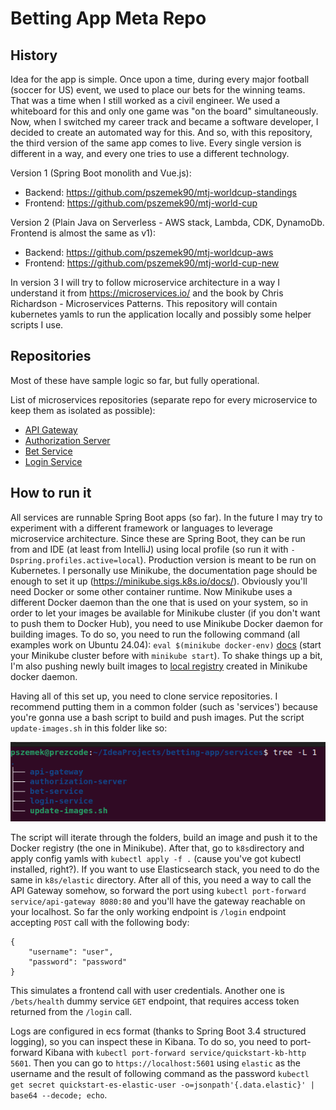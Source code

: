 # Betting App Meta Repo

## History

Idea for the app is simple. Once upon a time, during every major football (soccer for US) event, we used to place our
bets for the winning teams. That was a time when I still worked as a civil engineer. We used a whiteboard for this and
only one game was "on the board" simultaneously. Now, when I switched my career track and became a software developer,
I decided to create an automated way for this. And so, with this repository, the third version of the same app comes to
live. Every single version is different in a way, and every one tries to use a different technology.

Version 1 (Spring Boot monolith and Vue.js):

- Backend: https://github.com/pszemek90/mtj-worldcup-standings
- Frontend: https://github.com/pszemek90/mtj-world-cup

Version 2 (Plain Java on Serverless - AWS stack, Lambda, CDK, DynamoDb. Frontend is almost the same as v1):

- Backend: https://github.com/pszemek90/mtj-worldcup-aws
- Frontend: https://github.com/pszemek90/mtj-world-cup-new

In version 3 I will try to follow microservice architecture in a way I understand it from https://microservices.io/ and
the book by Chris Richardson - Microservices Patterns. This repository will contain kubernetes yamls to run the
application
locally and possibly some helper scripts I use.

## Repositories

Most of these have sample logic so far, but fully operational.

List of microservices repositories (separate repo for every microservice to keep them as isolated as possible):

- [API Gateway](https://github.com/pszemek90/api-gateway)
- [Authorization Server](https://github.com/pszemek90/authorization-server)
- [Bet Service](https://github.com/pszemek90/bet-service)
- [Login Service](https://github.com/pszemek90/login-service)

## How to run it

All services are runnable Spring Boot apps (so far). In the future I may try to experiment with a different framework or
languages to leverage microservice architecture. Since these are Spring Boot, they can be run from and IDE (at least
from
IntelliJ) using local profile (so run it with `-Dspring.profiles.active=local`). Production version is meant to be run
on Kubernetes. I personally use Minikube, the documentation page should be enough to set it
up (https://minikube.sigs.k8s.io/docs/).
Obviously you'll need Docker or some other container runtime. Now Minikube uses a different Docker daemon than the one
that is used on your system, so in order to let your images be available for Minikube cluster (if you don't want to
push them to Docker Hub), you need to use Minikube Docker daemon for building images. To do so, you need to run the
following
command (all examples work on Ubuntu 24.04): `eval $(minikube docker-env)`
[docs](https://minikube.sigs.k8s.io/docs/handbook/pushing/#1-pushing-directly-to-the-in-cluster-docker-daemon-docker-env)
(start your Minikube cluster before with `minikube start`). To shake things up a bit, I'm also pushing newly built
images
to [local registry](https://hub.docker.com/_/registry) created in Minikube docker daemon.

Having all of this set up, you need to clone service repositories. I recommend putting them in a common folder (such as
'services') because you're gonna use a bash script to build and push images. Put the script `update-images.sh` in this
folder like so:

![img.png](static/directory-tree.png)

The script will iterate through the folders, build an image and push it to the Docker registry (the one in Minikube).
After that, go to `k8s`directory and apply config yamls with `kubectl apply -f .` (cause you've got kubectl installed,
right?). If you want to use Elasticsearch stack, you need to do the same in `k8s/elastic` directory. After all of this,
you need a way to call the API Gateway somehow, so forward the port using
`kubectl port-forward service/api-gateway 8080:80` and you'll have the gateway reachable on your localhost. So far the
only working endpoint is `/login` endpoint accepting `POST` call with the following body:

```
{
    "username": "user",
    "password": "password"
}
```

This simulates a frontend call with user credentials. Another one is `/bets/health` dummy service `GET` endpoint, that
requires access token returned from the `/login` call.

Logs are configured in ecs format (thanks to Spring Boot 3.4 structured logging), so you can inspect these in Kibana.
To do so, you need to port-forward Kibana with `kubectl port-forward service/quickstart-kb-http 5601`. Then you can go
to `https://localhost:5601` using `elastic` as the username and the result of following command as the password
`kubectl get secret quickstart-es-elastic-user -o=jsonpath'{.data.elastic}' | base64 --decode; echo`.